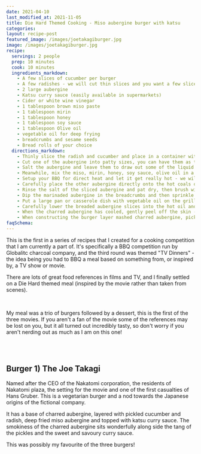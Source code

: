 ```yaml
---
date: 2021-04-10
last_modified_at: 2021-11-05
title: Die Hard Themed Cooking - Miso aubergine burger with katsu
categories:
layout: recipe-post
featured_image: /images/joetakagiburger.jpg
image: /images/joetakagiburger.jpg
recipe:
  servings: 2 people
  prep: 10 minutes
  cook: 10 minutes
  ingredients_markdown:
    - A few slices of cucumber per burger
    - A few radishes - we will cut thin slices and you want a few slices per burger
    - 2 large aubergine
    - Katsu curry sauce (easily available in supermarkets)
    - Cider or white wine vinegar
    - 1 tablespoon brown miso paste
    - 1 tablespoon mirin
    - 1 tablespoon honey
    - 1 tablespoon soy sauce
    - 1 tablespoon Olive oil
    - vegetable oil for deep frying
    - breadcrumbs and sesame seeds
    - Bread rolls of your choice
  directions_markdown:
    - Thinly slice the radish and cucumber and place in a container with some vinegar, so they are just submerged
    - Cut one of the aubergine into patty sizes, you can have them as thin or thick as you like
    - Salt the aubergine and leave them to draw out some of the liquid
    - Meanwhile, mix the miso, mirin, honey, soy sauce, olive oil in a small dish until combined
    - Setup your BBQ for direct heat and let it get really hot - we will be deep frying on the BBQ so it will need to heat the oil well (you can shallow fry the aubergine, or oven cook if you prefer)
    - Carefully place the other aubergine directly onto the hot coals on the BBQ, you will need to watch this, it should start to char quite gently and slowly deflate as it cooks. Once it is nicely deflated and charred take it off the coals and leave to cool a little
    - Rinse the salt of the sliced aubergine and pat dry, then brush with the miso-mirin marinade
    - Dip the marinaded aubergine in the breadcrumbs and then sprinkle with sesame seeds
    - Put a large pan or casserole dish with vegetable oil on the grill above the direct heat. We want to get it to about 180 degrees (check with your normal thermometer probe)
    - Carefully lower the breaded aubergine slices into the hot oil and cook for about 6-8 minutes, turning over mid way
    - When the charred aubergine has cooled, gently peel off the skin - it should come off easily leaving the pale, mushy flesh inside, chop or mash the aubergine flesh
    - When constructing the burger layer mashed charred aubergine, pickles, aubergine patty, pickles, patty and top with the katsu curry sauce
faqSchema:
---
```


This is the first in a series of recipes that I created for a cooking competition that I am currently a part of. It's specifically a BBQ competition run by Globalitc charcoal company, and the third round was themed "TV Dinners" - the idea being you had to BBQ a meal based on something from, or inspired by, a TV show or movie.

There are lots of great food references in films and TV, and I finally settled on a Die Hard themed meal (inspired by the movie rather than taken from scenes).

<br>

My meal was a trio of burgers followed by a dessert, this is the first of the three movies. If you aren't a fan of the movie some of the references may be lost on you, but it all turned out incredibly tasty, so don't worry if you aren't nerding out as much as I am on this one!

<br>
<br>

## Burger 1) The Joe Takagi
Named after the CEO of the Nakatomi corporation, the residents of Nakatomi plaza, the setting for the movie and one of the first casualties of Hans Gruber. This is a vegetarian burger and a nod towards the Japanese origins of the fictional company.

It has a base of charred aubergine, layered with pickled cucumber and radish, deep fried miso aubergine and topped with katsu curry sauce. The smokiness of the charred aubergine sits wonderfully along side the tang of the pickles and the sweet and savoury curry sauce.

This was possibly my favourite of the three burgers!

<br>
<br>
